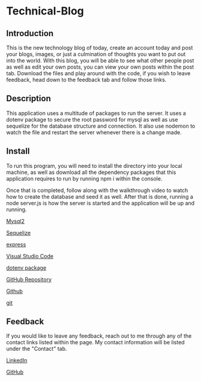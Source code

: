 # Technical-Blog

## Introduction

This is the new technology blog of today, create an account today and post your blogs, images, or just a culmination of thoughts you want to put out into the world. With this blog, you will be able to see what other people post as well as edit your own posts, you can view your own posts within the post tab. Download the files and play around with the code, if you wish to leave feedback, head down to the feedback tab and follow those links.

## Description

This application uses a multitude of packages to run the server. It uses a dotenv package to secure the root password for mysql as well as use sequelize for the database structure and connection. It also use nodemon to watch the file and restart the server whenever there is a change made.

## Install

To run this program, you will need to install the directory into your local machine, as well as download all the dependency packages that this application requires to run by running npm i within the console.

Once that is completed, follow along with the walkthrough video to watch how to create the database and seed it as well. After that is done, running a node server.js is how the server is started and the application will be up and running.

[Mysql2](https://www.npmjs.com/package/mysql2)

[Sequelize](https://sequelize.org/)

[express](https://www.npmjs.com/package/express)

[Visual Studio Code](https://code.visualstudio.com/)

[dotenv package](https://www.npmjs.com/package/dotenv)

[GitHub Repository](https://github.com/PN-Barnes/PN-Barnes.github.io)

[Github](https://github.com/)

[git](https://git-scm.com/downloads)

## Feedback

If you would like to leave any feedback, reach out to me through any of the contact links listed within the page. My contact information will be listed under the "Contact" tab.

[LinkedIn](https://www.linkedin.com/feed/)

[GitHub](https://github.com/PN-Barnes)
